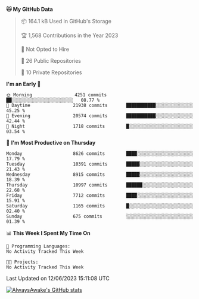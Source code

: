 <!--START_SECTION:waka-->
**🐱 My GitHub Data** 

> 📦 164.1 kB Used in GitHub's Storage 
 > 
> 🏆 1,568 Contributions in the Year 2023
 > 
> 🚫 Not Opted to Hire
 > 
> 📜 26 Public Repositories 
 > 
> 🔑 10 Private Repositories 
 > 
**I'm an Early 🐤** 

```text
🌞 Morning                4251 commits        ██░░░░░░░░░░░░░░░░░░░░░░░   08.77 % 
🌆 Daytime                21938 commits       ███████████░░░░░░░░░░░░░░   45.25 % 
🌃 Evening                20574 commits       ███████████░░░░░░░░░░░░░░   42.44 % 
🌙 Night                  1718 commits        █░░░░░░░░░░░░░░░░░░░░░░░░   03.54 % 
```
📅 **I'm Most Productive on Thursday** 

```text
Monday                   8626 commits        ████░░░░░░░░░░░░░░░░░░░░░   17.79 % 
Tuesday                  10391 commits       █████░░░░░░░░░░░░░░░░░░░░   21.43 % 
Wednesday                8915 commits        █████░░░░░░░░░░░░░░░░░░░░   18.39 % 
Thursday                 10997 commits       ██████░░░░░░░░░░░░░░░░░░░   22.68 % 
Friday                   7712 commits        ████░░░░░░░░░░░░░░░░░░░░░   15.91 % 
Saturday                 1165 commits        █░░░░░░░░░░░░░░░░░░░░░░░░   02.40 % 
Sunday                   675 commits         ░░░░░░░░░░░░░░░░░░░░░░░░░   01.39 % 
```


📊 **This Week I Spent My Time On** 

```text
💬 Programming Languages: 
No Activity Tracked This Week

🐱‍💻 Projects: 
No Activity Tracked This Week
```


 Last Updated on 12/06/2023 15:11:08 UTC
<!--END_SECTION:waka-->

[![AlwaysAwake's GitHub stats](https://github-readme-stats.vercel.app/api?username=AlwaysAwake&show_icons=true&theme=github_dark&count_private=true)](https://github.com/AlwaysAwake/AlwaysAwake)
